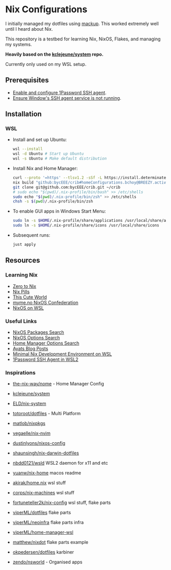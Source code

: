 # Nix Configurations

I initially managed my dotfiles using [mackup](https://github.com/lra/mackup).
This worked extremely well until I heard about Nix.

This repository is a testbed for learning Nix, NixOS, Flakes, and managing my
systems.

**Heavily based on the [kclejeune/system](https://github.com/kclejeune/system)
repo.**

Currently only used on my WSL setup.

## Prerequisites

- [Enable and configure 1Password SSH agent](https://developer.1password.com/docs/ssh/get-started/).
- [Ensure Window's SSH agent service is not running](https://developer.1password.com/docs/ssh/get-started/#step-3-turn-on-the-1password-ssh-agent).

## Installation

### WSL

- Install and set up Ubuntu:

  ```sh
  wsl --install
  wsl -d Ubuntu # Start up Ubuntu
  wsl -s Ubuntu # Make default distribution
  ```

- Install Nix and Home Manager:

  ```sh
  curl --proto '=https' --tlsv1.2 -sSf -L https://install.determinate.systems/nix | sh -s -- install
  nix build "github:bycEEE/crib#homeConfigurations.bchoy@BREEZY.activationPackage" && ./result/activate
  git clone git@github.com:bycEEE/crib.git ~/crib
  # sudo echo "$(pwd)/.nix-profile/bin/bash" >> /etc/shells
  sudo echo "$(pwd)/.nix-profile/bin/zsh" >> /etc/shells
  chsh -s $(pwd)/.nix-profile/bin/zsh
  ```

- To enable GUI apps in Windows Start Menu:

  ```sh
  sudo ln -s $HOME/.nix-profile/share/applications /usr/local/share/applications
  sudo ln -s $HOME/.nix-profile/share/icons /usr/local/share/icons
  ```

- Subsequent runs:

  ```sh
  just apply
  ```

## Resources

### Learning Nix

- [Zero to Nix](https://zero-to-nix.com/)
- [Nix Pills](https://nixos.org/guides/nix-pills/)
- [This Cute World](https://nixos-and-flakes.thiscute.world/introduction/)
- [myme.no NixOS Confederation](https://myme.no/posts/2022-06-14-nixos-confederation.html#wsl)
- [NixOS on WSL](https://forrestjacobs.com/nixos-on-wsl/)

### Useful Links

- [NixOS Packages Search](https://search.nixos.org/packages)
- [NixOS Options Search](https://search.nixos.org/options)
- [Home Manager Options Search](https://mipmip.github.io/home-manager-option-search/)
- [Ayats Blog Posts](https://ayats.org/)
- [Minimal Nix Development Environment on WSL](https://cbailey.co.uk/posts/a_minimal_nix_development_environment_on_wsl)
- [1Password SSH Agent in WSL2](https://dev.to/d4vsanchez/use-1password-ssh-agent-in-wsl-2j6m)

### Inspirations

- [the-nix-way/nome](https://github.com/the-nix-way/nome) - Home Manager Config
- [kclejeune/system](https://github.com/kclejeune/system)
- [ELD/nix-system](https://github.com/ELD/nix-system)
- [totoroot/dotfiles](https://github.com/totoroot/dotfiles) - Multi Platform
- [matlob/nixpkgs](https://github.com/malob/nixpkgs)
- [vegaelle/nix-nvim](https://framagit.org/vegaelle/nix-nvim)
- [dustinlyons/nixos-config](https://github.com/dustinlyons/nixos-config)
- [shaunsingh/nix-darwin-dotfiles](https://github.com/shaunsingh/nix-darwin-dotfiles)

- [nbdd0121/wsld](https://github.com/nbdd0121/wsld) WSL2 daemon for x11 and etc
- [yuanw/nix-home](https://github.com/yuanw/nix-home) macos readme
- [akirak/home.nix](https://github.com/akirak/home.nix) wsl stuff
- [corps/nix-machines](https://github.com/corps/nix-machines) wsl stuff
- [fortuneteller2k/nix-config](https://github.com/fortuneteller2k/nix-config) wsl stuff, flake parts
- [viperML/dotfiles](https://github.com/viperML/dotfiles) flake parts
- [viperML/neoinfra](https://github.com/viperML/neoinfra/blob/master/flake.nix) flake parts infra
- [viperML/home-manager-wsl](https://github.com/viperML/home-manager-wsl)
- [matthew/nixdot](https://codeberg.org/matthew/nixdot) flake parts example
- [okpedersen/dotfiles](https://github.com/okpedersen/dotfiles) karbiner
- [zendo/nsworld](https://github.com/zendo/nsworld/blob/main/home-manager/cli.nix) - Organised apps
